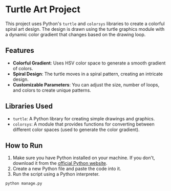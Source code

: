 # Turtle Art Project

This project uses Python's `turtle` and `colorsys` libraries to create a colorful spiral art design. The design is drawn using the turtle graphics module with a dynamic color gradient that changes based on the drawing loop.

## Features

- **Colorful Gradient**: Uses HSV color space to generate a smooth gradient of colors.
- **Spiral Design**: The turtle moves in a spiral pattern, creating an intricate design.
- **Customizable Parameters**: You can adjust the size, number of loops, and colors to create unique patterns.

## Libraries Used

- `turtle`: A Python library for creating simple drawings and graphics.
- `colorsys`: A module that provides functions for converting between different color spaces (used to generate the color gradient).

## How to Run

1. Make sure you have Python installed on your machine. If you don't, download it from the [official Python website](https://www.python.org/downloads/).
2. Create a new Python file and paste the code into it.
3. Run the script using a Python interpreter.

```bash
python manage.py
